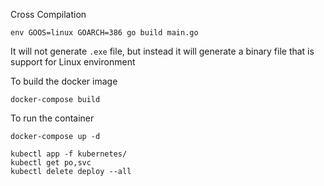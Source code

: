 Cross Compilation

```shell
env GOOS=linux GOARCH=386 go build main.go
```
It will not generate `.exe` file, but instead it will generate a binary file that is support for Linux environment


To build the docker image
```shell
docker-compose build 
```

To run the container
```shell
docker-compose up -d
```


```shell
kubectl app -f kubernetes/
kubectl get po,svc
kubectl delete deploy --all
```
